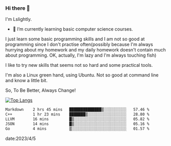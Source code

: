 ### Hi there 👋

I'm Lslightly.

- 🌱 I’m currently learning basic computer science courses.

I just learn some basic programming skills and I am not so good at programming since I don't practise often(possibly because I'm always hurrying about my homework and my daily homework doesn't contain much about programming. OK, actually, I'm lazy and I'm always touching fish)

I like to try new skills that seems not so hard and some practical tools.

I'm also a Linux green hand, using Ubuntu. Not so good at command line and know a little bit.

So, To Be Better, Always Change!

[![Top Langs](https://github-readme-stats.vercel.app/api/top-langs/?username=Lslightly&layout=compact)](https://github.com/anuraghazra/github-readme-stats)

<!--START_SECTION:waka-->

```txt
Markdown    2 hrs 45 mins   ██████████████▒░░░░░░░░░░   57.46 %
C++         1 hr 23 mins    ███████▒░░░░░░░░░░░░░░░░░   28.80 %
LLVM        16 mins         █▒░░░░░░░░░░░░░░░░░░░░░░░   05.82 %
JSON        14 mins         █▒░░░░░░░░░░░░░░░░░░░░░░░   05.16 %
Go          4 mins          ▒░░░░░░░░░░░░░░░░░░░░░░░░   01.57 %
```

<!--END_SECTION:waka-->

date:2023/4/5

